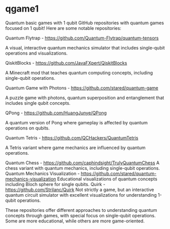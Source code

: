 # qgame1
Quantum basic games with 1 qubit
GitHub repositories with quantum games focused on 1 qubit! Here are some notable repositories:

Quantum Flytrap - https://github.com/Quantum-Flytrap/quantum-tensors

A visual, interactive quantum mechanics simulator that includes single-qubit operations and visualizations.

QiskitBlocks - https://github.com/JavaFXpert/QiskitBlocks

A Minecraft mod that teaches quantum computing concepts, including single-qubit operations.

Quantum Game with Photons - https://github.com/stared/quantum-game

A puzzle game with photons, quantum superposition and entanglement that includes single qubit concepts.

QPong - https://github.com/HuangJunye/QPong

A quantum version of Pong where gameplay is affected by quantum operations on qubits.

Quantum Tetris - https://github.com/QCHackers/QuantumTetris

A Tetris variant where game mechanics are influenced by quantum operations.

Quantum Chess - https://github.com/caphindsight/TrulyQuantumChess
A chess variant with quantum mechanics, including single-qubit operations.
Quantum Mechanics Visualization - https://github.com/stared/quantum-mechanics-visualization
Educational visualizations of quantum concepts including Bloch sphere for single qubits.
Quirk - https://github.com/Strilanc/Quirk
Not strictly a game, but an interactive quantum circuit simulator with excellent visualizations for understanding 1-qubit operations.

These repositories offer different approaches to understanding quantum concepts through games, with special focus on single-qubit operations. Some are more educational, while others are more game-oriented. 
